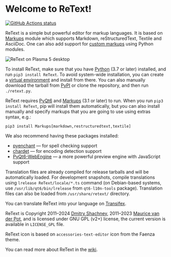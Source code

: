 Welcome to ReText!
==================

[![GitHub Actions status][GitHub Actions SVG]][GitHub Actions]

ReText is a simple but powerful editor for markup languages. It is based on
[Markups] module which supports Markdown, reStructuredText, Textile and
AsciiDoc. One can also add support for [custom markups] using Python modules.

![ReText on Plasma 5 desktop][Screenshot]

To install ReText, make sure that you have [Python] (3.7 or later) installed,
and run `pip3 install ReText`. To avoid system-wide installation, you can
create a [virtual environment] and install from there. You can also manually
download the tarball from [PyPI] or clone the repository, and then run
`./retext.py`.

ReText requires [PyQt6] and [Markups] (3.1 or later) to run. When you run
`pip3 install ReText`, pip will install them automatically, but you can also
install manually and specify markups that you are going to use using extras
syntax, e.g.:

    pip3 install Markups[markdown,restructuredtext,textile]

We also recommend having these packages installed:

* [pyenchant](https://pypi.org/project/pyenchant/) — for spell checking support
* [chardet](https://pypi.org/project/chardet/) — for encoding detection support
* [PyQt6-WebEngine](https://pypi.org/project/PyQt6-WebEngine/) — a more
  powerful preview engine with JavaScript support

Translation files are already compiled for release tarballs and will be
automatically loaded. For development snapshots, compile translations using
`lrelease ReText/locale/*.ts` command (on Debian-based systems, use
`/usr/lib/qt6/bin/lrelease` from `qt6-l10n-tools` package). Translation files
can also be loaded from `/usr/share/retext/` directory.

You can translate ReText into your language on [Transifex].

ReText is Copyright 2011–2024 [Dmitry Shachnev](https://mitya57.me),
2011–2023 [Maurice van der Pot](mailto:griffon26@kfk4ever.com), and is
licensed under GNU GPL (v2+) license, the current version is available in
`LICENSE_GPL` file.

ReText icon is based on `accessories-text-editor` icon from the Faenza theme.

You can read more about ReText in the [wiki].

[Screenshot]: https://raw.githubusercontent.com/retext-project/retext/refs/heads/master/data/retext-kde5.png
[wiki]: https://github.com/retext-project/retext/wiki
[PyPI]: https://pypi.org/project/ReText/
[Transifex]: https://www.transifex.com/mitya57/ReText/
[GitHub Actions]: https://github.com/retext-project/retext/actions
[GitHub Actions SVG]: https://github.com/retext-project/retext/workflows/tests/badge.svg
[custom markups]: https://pymarkups.readthedocs.io/en/latest/custom_markups.html
[Python]: https://www.python.org/
[PyQt6]: https://pypi.org/project/PyQt6/
[Markups]: https://pypi.org/project/Markups/
[virtual environment]: https://packaging.python.org/en/latest/guides/installing-using-pip-and-virtual-environments/
